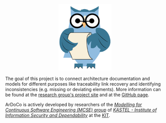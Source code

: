 
<p align="center"> 
	<img alt="ArDoCo" src="profile/logo.png" height="210"/>
</p>

The goal of this project is to connect architecture documentation and models for different purposes like traceability link recovery and identifying inconsistencies (e.g. missing or deviating elements). More information can be found at the [research group's project site](https://mcse.kastel.kit.edu/Projects_ArDoCo.php) and at the [GitHub page](https://ardoco.github.io/).

ArDoCo is actively developed by researchers of the _[Modelling for Continuous Software Engineering (MCSE) group](https://mcse.kastel.kit.edu)_ of _[KASTEL - Institute of Information Security and Dependability](https://kastel.kit.edu)_ at the [KIT](https://www.kit.edu).
